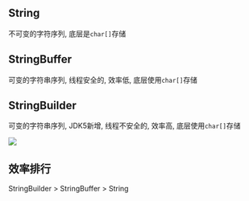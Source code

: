 ## String

不可变的字符序列, 底层是`char[]`存储

## StringBuffer

可变的字符串序列, 线程安全的, 效率低, 底层使用`char[]`存储

## StringBuilder

可变的字符串序列,  JDK5新增, 线程不安全的, 效率高, 底层使用`char[]`存储



![](https://pic2.superbed.cn/item/5e016f6576085c32893f30d2.jpg)



## 效率排行

StringBuilder > StringBuffer > String